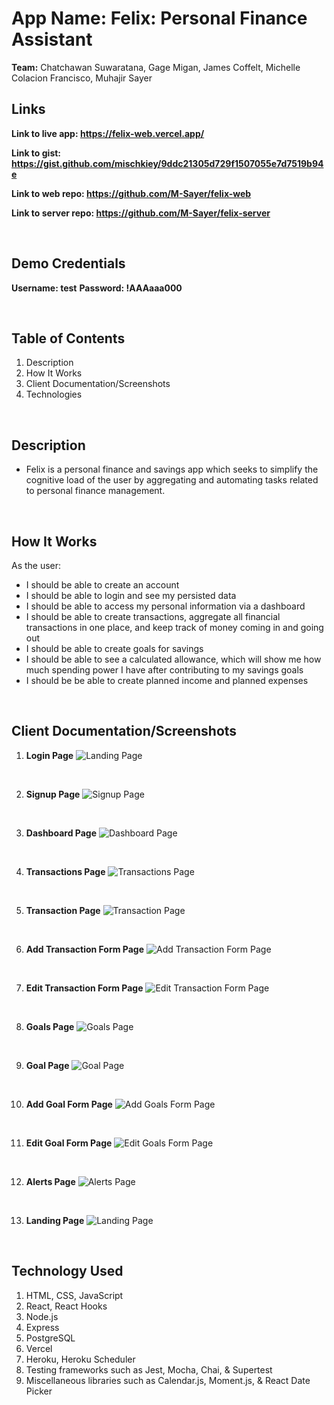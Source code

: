 # App Name: Felix: Personal Finance Assistant
**Team:** Chatchawan Suwaratana, Gage Migan, James Coffelt, Michelle Colacion Francisco, Muhajir Sayer

## Links
**Link to live app: https://felix-web.vercel.app/**

**Link to gist: https://gist.github.com/mischkiey/9ddc21305d729f1507055e7d7519b94e**

**Link to web repo: https://github.com/M-Sayer/felix-web**

**Link to server repo: https://github.com/M-Sayer/felix-server**

<p>&nbsp;</p>

## Demo Credentials
**Username: test**
**Password: !AAAaaa000**

<p>&nbsp;</p>

## Table of Contents
1. Description
2. How It Works
3. Client Documentation/Screenshots
4. Technologies

<p>&nbsp;</p>

## Description
* Felix is a personal finance and savings app which seeks to simplify the cognitive load of the user by aggregating and automating tasks related to personal finance management.

<p>&nbsp;</p>

## How It Works
As the user:

* I should be able to create an account
* I should be able to login and see my persisted data
* I should be able to access my personal information via a dashboard
* I should be able to create transactions, aggregate all financial transactions in one place, and keep track of money coming in and going out
* I should be able to create goals for savings
* I should be able to see a calculated allowance, which will show me how much spending power I have after contributing to my savings goals
* I should be be able to create planned income and planned expenses

<p>&nbsp;</p>

## Client Documentation/Screenshots

1. **Login Page**
![Landing Page](/images/login.png)

<p>&nbsp;</p>

2. **Signup Page**
![Signup Page](/images/signup.png)

<p>&nbsp;</p>

3. **Dashboard Page** 
![Dashboard Page](/images/dashboard.png)

<p>&nbsp;</p>

4. **Transactions Page**
![Transactions Page](/images/transactions.png)
 
<p>&nbsp;</p>

5. **Transaction Page**
![Transaction Page](/images/transaction.png)

<p>&nbsp;</p>

6. **Add Transaction Form Page**
![Add Transaction Form Page](/images/add-transaction-form.png)

<p>&nbsp;</p>

7. **Edit Transaction Form Page**
![Edit Transaction Form Page](/images/edit-transaction-form.png)

<p>&nbsp;</p>

8. **Goals Page**
![Goals Page](/images/goals.png)
 
<p>&nbsp;</p>

9. **Goal Page**
![Goal Page](/images/goal.png)

<p>&nbsp;</p>

10. **Add Goal Form Page**
![Add Goals Form Page](/images/add-goal-form.png)

<p>&nbsp;</p>

11. **Edit Goal Form Page**
![Edit Goals Form Page](/images/edit-goal-form.png)

<p>&nbsp;</p>

12. **Alerts Page**
![Alerts Page](/images/alerts.png)

<p>&nbsp;</p>

13. **Landing Page**
![Landing Page](/images/landing.png)

<p>&nbsp;</p>

## Technology Used
1. HTML, CSS, JavaScript
2. React, React Hooks
3. Node.js
4. Express
5. PostgreSQL
6. Vercel
7. Heroku, Heroku Scheduler
8. Testing frameworks such as Jest, Mocha, Chai, & Supertest
9. Miscellaneous libraries such as Calendar.js, Moment.js, & React Date Picker
